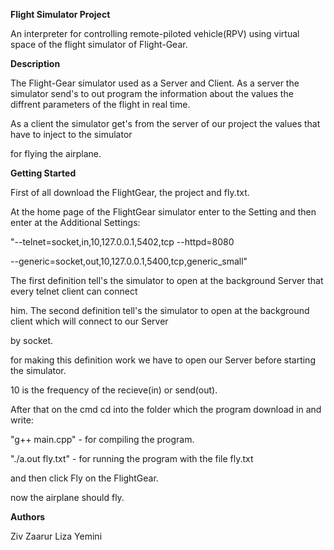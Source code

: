 **Flight Simulator Project**


An interpreter for controlling remote-piloted vehicle(RPV) using virtual space of the flight simulator
of Flight-Gear.

**Description**


The Flight-Gear simulator used as a Server and Client. As a server the simulator send's to out program the
information about the values the diffrent parameters of the flight in real time.

As a client the simulator get's from the server of our project the values that have to inject to the simulator

for flying the airplane.

**Getting Started**


First of all download the FlightGear, the project and fly.txt.

At the home page of the FlightGear simulator enter to the Setting and then enter at the Additional Settings:

"--telnet=socket,in,10,127.0.0.1,5402,tcp --httpd=8080

 --generic=socket,out,10,127.0.0.1,5400,tcp,generic_small"
 
The first definition tell's the simulator to open at the background Server that every telnet client can connect

him.
The second definition tell's the simulator to open at the background client which will connect to our Server

by socket.

for making this definition work we have to open our Server before starting the simulator.

10 is the frequency of the recieve(in) or send(out).

After that on the cmd cd into the folder which the program download in and write:

"g++ main.cpp" - for compiling the program.

"./a.out fly.txt" - for running the program with the file fly.txt

and then click Fly on the FlightGear.

now the airplane should fly.

**Authors**


Ziv Zaarur 
Liza Yemini
